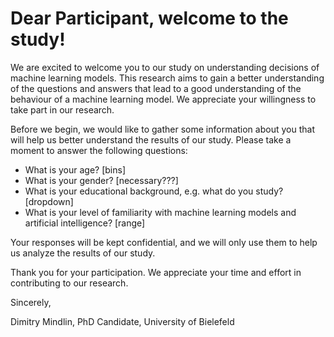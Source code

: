 # Dear Participant, welcome to the study!

We are excited to welcome you to our study on understanding decisions of machine learning models. 
This research aims to gain a better understanding of the questions and answers that lead to a good understanding of the behaviour of a machine learning model.
We appreciate your willingness to take part in our research.


Before we begin, we would like to gather some information about you that will help us better understand the results of our study.
Please take a moment to answer the following questions:

- What is your age? [bins]
- What is your gender? [necessary???]
- What is your educational background, e.g. what do you study? [dropdown]
- What is your level of familiarity with machine learning models and artificial intelligence? [range]

Your responses will be kept confidential, and we will only use them to help us analyze the results of our study.

Thank you for your participation. We appreciate your time and effort in contributing to our research.

Sincerely,

Dimitry Mindlin, PhD Candidate, University of Bielefeld